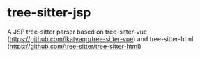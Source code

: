 # tree-sitter-jsp

A JSP tree-sitter parser based on tree-sitter-vue (https://github.com/ikatyang/tree-sitter-vue) and tree-sitter-html (https://github.com/tree-sitter/tree-sitter-html)